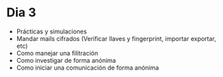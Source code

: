 
# Dia 3

- Prácticas y simulaciones
- Mandar mails cifrados (Verificar llaves y fingerprint, importar exportar, etc)
- Como manejar una filitración
- Como investigar de forma anónima
- Como iniciar una comunicación de forma anónima
